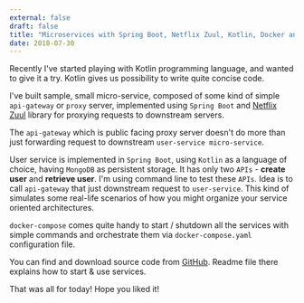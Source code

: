 ```yaml
---
external: false
draft: false
title: "Microservices with Spring Boot, Netflix Zuul, Kotlin, Docker and MongoDB"
date: 2018-07-30
---
```


Recently I've started playing with Kotlin programming language, and wanted to give it a try. Kotlin gives us possibility to write quite concise code.

I've built sample, small micro-service, composed of some kind of simple `api-gateway` or `proxy` server, implemented using `Spring Boot` and [Netflix Zuul](https://github.com/Netflix/zuul) 
library for proxying requests to downstream servers.

The `api-gateway` which is public facing proxy server doesn't do more than just forwarding request to downstream `user-service micro-service`.

User service is implemented in `Spring Boot`, using `Kotlin` as a language of choice, having `MongoDB` as persistent storage. It has only two `APIs` - **create user** and **retrieve user**. 
I'm using command line to test these `APIs`. Idea is to call `api-gateway` that just downstream request to `user-service`. This kind
of simulates some real-life scenarios of how you might organize your service oriented architectures.

`docker-compose` comes quite handy to start / shutdown all the services with simple commands and orchestrate them via `docker-compose.yaml` configuration file.

You can find and download source code from [GitHub](https://github.com/dodalovic/kotlin-microservices). Readme file there explains how to start & use services.

That was all for today! Hope you liked it!

